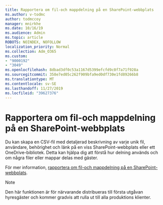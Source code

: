 ```yaml
---
title: Rapportera om fil-och mappdelning på en SharePoint-webbplats
ms.author: v-todmc
author: todmccoy
manager: mnirkhe
ms.date: 10/16/19
ms.audience: Admin
ms.topic: article
ROBOTS: NOINDEX, NOFOLLOW
localization_priority: Normal
ms.collection: Adm_O365
ms.custom:
- "9000192"
- "3049"
ms.openlocfilehash: 8dbad3df0c53a1167d5399efcfd9c0f7a71f928a
ms.sourcegitcommit: 358e7ed05c262f909bfa9ed0df730e1fd89266b8
ms.translationtype: MT
ms.contentlocale: sv-SE
ms.lasthandoff: 11/27/2019
ms.locfileid: "39627376"
---
```

# <a name="report-on-file-and-folder-sharing-in-a-sharepoint-site"></a>Rapportera om fil-och mappdelning på en SharePoint-webbplats

Du kan skapa en CSV-fil med detaljerad beskrivning av varje unik fil, användare, behörighet och länk på en viss SharePoint-webbplats eller ett OneDrive-bibliotek. Detta kan hjälpa dig att förstå hur delning används och om några filer eller mappar delas med gäster.

För mer information, [rapportera om fil-och mappdelning på en SharePoint-webbplats](https://docs.microsoft.com/sharepoint/sharing-reports).

> [!NOTE]
> Den här funktionen är för närvarande distribueras till första utgåvan hyresgäster och kommer gradvis att rulla ut till alla produktions klienter.